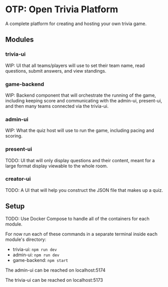 # OTP: Open Trivia Platform

A complete platform for creating and hosting your own trivia game.

## Modules

### trivia-ui

WIP: UI that all teams/players will use to set their team name, read questions, submit answers, and view standings.

### game-backend

WIP: Backend component that will orchestrate the running of the game, including keeping score and communicating with the admin-ui, present-ui, and then many teams connected via the trivia-ui.

### admin-ui

WIP: What the quiz host will use to run the game, including pacing and scoring.

### present-ui

TODO: UI that will only display questions and their content, meant for a large format display viewable to the whole room.

### creator-ui

TODO: A UI that will help you construct the JSON file that makes up a quiz.

## Setup

TODO: Use Docker Compose to handle all of the containers for each module.

For now run each of these commands in a separate terminal inside each module's directory:

- trivia-ui: `npm run dev`
- admin-ui: `npm run dev`
- game-backend: `npm start`

The admin-ui can be reached on localhost:5174

The trivia-ui can be reached on localhost:5173
